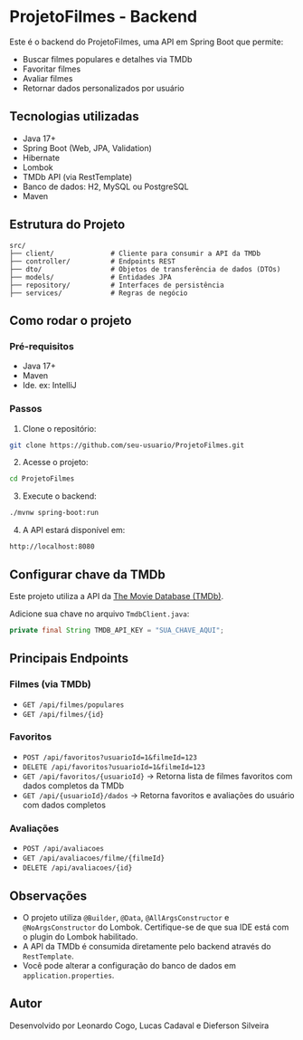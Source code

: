 # ProjetoFilmes - Backend

Este é o backend do ProjetoFilmes, uma API em Spring Boot que permite:

- Buscar filmes populares e detalhes via TMDb
- Favoritar filmes
- Avaliar filmes
- Retornar dados personalizados por usuário

## Tecnologias utilizadas

- Java 17+
- Spring Boot (Web, JPA, Validation)
- Hibernate
- Lombok
- TMDb API (via RestTemplate)
- Banco de dados: H2, MySQL ou PostgreSQL
- Maven

## Estrutura do Projeto

```
src/
├── client/              # Cliente para consumir a API da TMDb
├── controller/          # Endpoints REST
├── dto/                 # Objetos de transferência de dados (DTOs)
├── models/              # Entidades JPA
├── repository/          # Interfaces de persistência
├── services/            # Regras de negócio
```

## Como rodar o projeto

### Pré-requisitos

- Java 17+
- Maven
- Ide. ex: IntelliJ

### Passos

1. Clone o repositório:

```bash
git clone https://github.com/seu-usuario/ProjetoFilmes.git
```

2. Acesse o projeto:

```bash
cd ProjetoFilmes
```

3. Execute o backend:

```bash
./mvnw spring-boot:run
```

4. A API estará disponível em:

```
http://localhost:8080
```

## Configurar chave da TMDb

Este projeto utiliza a API da [The Movie Database (TMDb)](https://www.themoviedb.org/).

Adicione sua chave no arquivo `TmdbClient.java`:

```java
private final String TMDB_API_KEY = "SUA_CHAVE_AQUI";
```

## Principais Endpoints

### Filmes (via TMDb)

- `GET /api/filmes/populares`
- `GET /api/filmes/{id}`

### Favoritos

- `POST /api/favoritos?usuarioId=1&filmeId=123`
- `DELETE /api/favoritos?usuarioId=1&filmeId=123`
- `GET /api/favoritos/{usuarioId}` → Retorna lista de filmes favoritos com dados completos da TMDb
- `GET /api/{usuarioId}/dados` → Retorna favoritos e avaliações do usuário com dados completos

### Avaliações

- `POST /api/avaliacoes`
- `GET /api/avaliacoes/filme/{filmeId}` 
- `DELETE /api/avaliacoes/{id}`

## Observações

- O projeto utiliza `@Builder`, `@Data`, `@AllArgsConstructor` e `@NoArgsConstructor` do Lombok. Certifique-se de que sua IDE está com o plugin do Lombok habilitado.
- A API da TMDb é consumida diretamente pelo backend através do `RestTemplate`.
- Você pode alterar a configuração do banco de dados em `application.properties`.

## Autor

Desenvolvido por Leonardo Cogo, Lucas Cadaval e Dieferson Silveira
